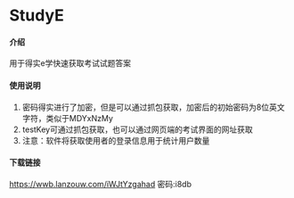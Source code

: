 # StudyE

#### 介绍
用于得实e学快速获取考试试题答案

#### 使用说明

1.  密码得实进行了加密，但是可以通过抓包获取，加密后的初始密码为8位英文字符，类似于MDYxNzMy
2.  testKey可通过抓包获取，也可以通过网页端的考试界面的网址获取
3.  注意：软件将获取使用者的登录信息用于统计用户数量

#### 下载链接
https://wwb.lanzouw.com/iWJtYzgahad
密码:i8db
